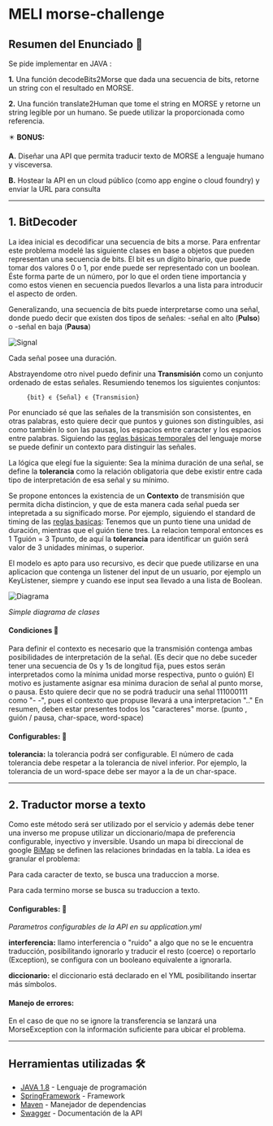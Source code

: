 # MELI morse-challenge


## Resumen del Enunciado 📝

Se pide implementar en JAVA :

**1.** Una función decodeBits2Morse que dada una secuencia de bits, retorne un string con el resultado en MORSE.

**2.** Una función translate2Human que tome el string en MORSE y retorne un string legible por un humano. Se puede utilizar la proporcionada como referencia.

✴️ **BONUS:**

**A.** Diseñar una API que permita traducir texto de MORSE a lenguaje humano y
visceversa.

**B.** Hostear la API en un cloud público (como app engine o cloud foundry) y enviar la
URL para consulta


-------------------------------------------------------------------------------


## 1. BitDecoder

La idea inicial es decodificar una secuencia de bits a morse. Para enfrentar este problema modelé las siguiente clases en base a objetos que pueden representan una secuencia de bits.
El bit es un dígito binario, que puede tomar dos valores 0 o 1, por ende puede ser representado con un boolean. Éste forma parte de un número, por lo que el orden tiene importancia y como estos vienen en secuencia puedos llevarlos a una lista para introducir el aspecto de orden.

Generalizando, una secuencia de bits puede interpretarse como una señal, donde puedo decir que existen dos tipos de señales:
   -señal en alto (**Pulso**) 
   o 
   -señal en baja (**Pausa**)
   
   ![Signal](https://www.electronicspoint.com/themes/user/site/default/asset/img/articles/line-graph-digital-signal.jpg)
   
Cada señal posee una duración.
 
Abstrayendome otro nivel puedo definir una **Transmisión** como un conjunto ordenado de estas señales. 
Resumiendo tenemos los siguientes conjuntos:
```
     {bit} ϵ {Señal} ϵ {Transmision}
```
Por enunciado sé que las señales de la transmisión son consistentes, en otras palabras, esto quiere decir que puntos y guiones son distinguibles, asi como también lo son las pausas, los espacios entre caracter y los espacios entre palabras.
Siguiendo las [reglas básicas temporales](https://en.wikipedia.org/wiki/Morse_code#Representation,_timing,_and_speeds) del lenguaje morse se puede definir un contexto para distinguir las señales.

La lógica que elegí fue la siguiente:
Sea la mínima duración de una señal, se define la **tolerancia** como la relación obligatoria que debe existir entre cada tipo de interpretación de esa señal y su mínimo.

Se propone entonces la existencia de un **Contexto** de transmisión que permita dicha distincion, y que de esta manera cada señal pueda ser intepretada a su significado morse. 
Por ejemplo, siguiendo el standard de timing de las [reglas basicas](https://en.wikipedia.org/wiki/Morse_code#Representation,_timing,_and_speeds):
Tenemos que un punto tiene una unidad de duración, mientras que el guión tiene tres. La relacion temporal entonces es 1 Tguión = 3 Tpunto, de aquí la **tolerancia** para identificar un guión será valor de 3 unidades minimas, o superior.


El modelo es apto para uso recursivo, es decir que puede utilizarse en una aplicacion que contenga un listener del input de un usuario, por ejemplo un KeyListener, siempre y cuando ese input sea llevado a una lista de Boolean.

![Diagrama](https://i.imgur.com/g2nhpem.jpeg)

  _Simple diagrama de clases_


#### Condiciones 📑

Para definir el contexto es necesario que la transmisión contenga ambas posibilidades de interpretación de la señal. (Es decir que no debe suceder tener una secuencia de 0s y 1s de longitud fija, pues estos serán interpretados como la mínima unidad morse respectiva, punto o guión)
El motivo es justamente asignar esa minima duracion de señal al punto morse, o pausa.
Esto quiere decir que no se podrá traducir una señal 111000111 como "- -", pues el contexto que propuse llevará a una interpretacion ".."
En resumen, deben estar presentes todos los "caracteres" morse. (punto , guión / pausa, char-space, word-space)

#### Configurables: 🔧
  **tolerancia:** la tolerancia podrá ser configurable. El número de cada tolerancia debe respetar a la tolerancia de nivel inferior. Por ejemplo, la tolerancia de un word-space debe ser mayor a la de un char-space.
  

-------------------------------------------------------------------------------


## 2. Traductor morse a texto
Como este método será ser utilizado por el servicio y además debe tener una inverso me propuse utilizar un diccionario/mapa de preferencia configurable, inyectivo y inversible.
Usando un mapa bi direccional de google [BiMap](https://guava.dev/releases/19.0/api/docs/com/google/common/collect/BiMap.html) se definen las relaciones brindadas en la tabla.
La idea es granular el problema:

  Para cada caracter de texto, se busca una traduccion a morse.
  
  Para cada termino morse se busca su traduccion a texto.
  
  
  
#### Configurables: 🔧

  _Parametros configurables de la API en su application.yml_
  
  **interferencia:** llamo interferencia o "ruido" a algo que no se le encuentra traducción, posibilitando ignorarlo y traducir el resto (coerce) o reportarlo (Exception), se configura con un booleano equivalente a ignorarla.
  
  **diccionario:** el diccionario está declarado en el YML posibilitando insertar más símbolos.
  
  
  
#### Manejo de errores:
  En el caso de que no se ignore la transferencia se lanzará una MorseException con la información suficiente para ubicar el problema.
  
  
  
-------------------------------------------------------------------------------
  

## Herramientas utilizadas 🛠️

* [JAVA 1.8](https://www.java.com/) - Lenguaje de programación
* [SpringFramework](https://spring.io/) - Framework
* [Maven](https://maven.apache.org/) - Manejador de dependencias
* [Swagger](https://swagger.io/) - Documentación de la API
